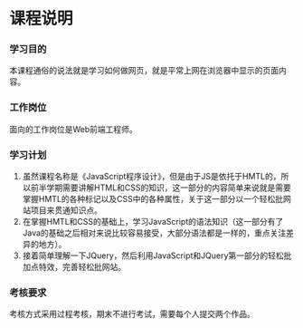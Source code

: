 # 课程说明

### 学习目的

本课程通俗的说法就是学习如何做网页，就是平常上网在浏览器中显示的页面内容。

### 工作岗位

面向的工作岗位是Web前端工程师。

### 学习计划

1. 虽然课程名称是《JavaScript程序设计》，但是由于JS是依托于HMTL的，所以前半学期需要讲解HTML和CSS的知识，这一部分的内容简单来说就是需要掌握HMTL的各种标记以及CSS中的各种属性，关于这一部分以一个轻松批网站项目来贯通知识点。
2. 在掌握HMTL和CSS的基础上，学习JavaScript的语法知识（这一部分有了Java的基础之后相对来说比较容易接受，大部分语法都是一样的，重点关注差异的地方）。
3. 接着简单理解一下JQuery，然后利用JavaScript和JQuery第一部分的轻松批加点特效，完善轻松批网站。

### 考核要求

考核方式采用过程考核，期末不进行考试，需要每个人提交两个作品。



